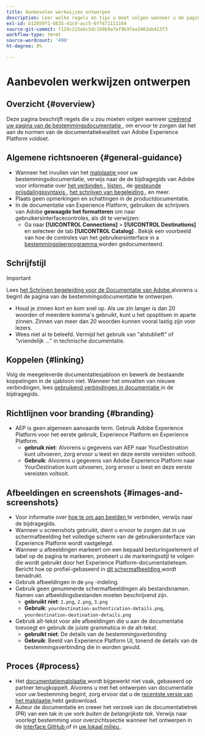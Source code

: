 ```yaml
---
title: Aanbevolen werkwijzen ontwerpen
description: Leer welke regels en tips u moet volgen wanneer u de pagina met doeldocumentatie ontwerpt, om te controleren of deze voldoet aan de kwaliteitsnormen voor Adobe Experience Platform-documentatie.
exl-id: b12059f1-6635-41cd-acc5-6ff471111164
source-git-commit: f129c215ebc5dc169b9a7ef9b3faa3463ab413f3
workflow-type: tm+mt
source-wordcount: '499'
ht-degree: 0%

---
```


# Aanbevolen werkwijzen ontwerpen

## Overzicht {#overview}

Deze pagina beschrijft regels die u zou moeten volgen wanneer [ creërend uw pagina van de bestemmingsdocumentatie ](./documentation-instructions.md), om ervoor te zorgen dat het aan de normen van de documentatiekwaliteit van Adobe Experience Platform voldoet.

## Algemene richtsnoeren {#general-guidance}

* Wanneer het invullen van het [ malplaatje ](./self-service-template.md) voor uw bestemmingsdocumentatie, verwijs naar de de bijdragegids van Adobe voor informatie over [ het verbinden ](https://experienceleague.adobe.com/docs/contributor/contributor-guide/writing-essentials/linking.html), [ lijsten ](https://experienceleague.adobe.com/docs/contributor/contributor-guide/writing-essentials/markdown.html#tables), de [ gesteunde prijsdalingssyntaxis ](https://experienceleague.adobe.com/docs/contributor/contributor-guide/writing-essentials/markdown.html), [ het schrijven van begeleiding ](https://experienceleague.adobe.com/docs/contributor/contributor-guide/writing-essentials/general-writing-guidance.html), en meer.
* Plaats geen opmerkingen en schattingen in de productdocumentatie.
* In de documentatie van Experience Platform, gebruiken de schrijvers van Adobe **gewaagde het formatteren** om naar gebruikersinterfacecontroles, als dit te verwijzen:
   * Ga naar **[!UICONTROL Connections]** > **[!UICONTROL Destinations]** en selecteer de tab **[!UICONTROL Catalog]** . Bekijk een voorbeeld van hoe de controles van het gebruikersinterface in a [ bestemmingsleerprogramma ](https://experienceleague.adobe.com/docs/experience-platform/destinations/ui/activate/activate-batch-profile-destinations.html#select-destination) worden gedocumenteerd.

## Schrijfstijl

>[!IMPORTANT]
>
>Lees [ het Schrijven begeleiding voor de Documentatie van Adobe ](https://experienceleague.adobe.com/docs/contributor/contributor-guide/writing-essentials/general-writing-guidance.html) alvorens u begint de pagina van de bestemmingsdocumentatie te ontwerpen.

* Houd je zinnen kort en kom snel op. Als uw zin langer is dan 20 woorden of meerdere komma&#39;s gebruikt, kunt u het opsplitsen in aparte zinnen. Zinnen van meer dan 20 woorden kunnen vooral lastig zijn voor lezers.
* Wees niet al te beleefd. Vermijd het gebruik van &quot;alstublieft&quot; of &quot;vriendelijk ...&quot; in technische documentatie.

## Koppelen {#linking}

Volg de meegeleverde documentatiesjabloon en bewerk de bestaande koppelingen in de sjabloon niet. Wanneer het omvatten van nieuwe verbindingen, lees [ gebruikend verbindingen in documentatie ](https://experienceleague.adobe.com/docs/contributor/contributor-guide/writing-essentials/linking.html) in de bijdragegids.

## Richtlijnen voor branding {#branding}

* AEP is geen algemeen aanvaarde term. Gebruik Adobe Experience Platform voor het eerste gebruik, Experience Platform en Experience Platform.
   * **gebruik niet**: Alvorens u gegevens van AEP naar YourDestination kunt uitvoeren, zorg ervoor u leest en deze eerste vereisten voltooit.
   * **Gebruik**: Alvorens u gegevens van Adobe Experience Platform naar YourDestination kunt uitvoeren, zorg ervoor u leest en deze eerste vereisten voltooit.

## Afbeeldingen en screenshots {#images-and-screenshots}

* Voor informatie over [ hoe te om aan beelden ](https://experienceleague.adobe.com/docs/contributor/contributor-guide/writing-essentials/markdown.html#images) te verbinden, verwijs naar de bijdragegids.
* Wanneer u screenshots gebruikt, dient u ervoor te zorgen dat in uw schermafbeelding het volledige scherm van de gebruikersinterface van Experience Platform wordt vastgelegd.
* Wanneer u afbeeldingen markeert om een bepaald besturingselement of label op de pagina te markeren, probeert u de markeringsstijl te volgen die wordt gebruikt door het Experience Platform-documentatieteam. Bericht hoe op profiel-gebaseerd in [ dit schermafbeelding ](/help/destinations/catalog/cloud-storage/amazon-s3.md#export-type-frequency) wordt benadrukt.
* Gebruik afbeeldingen in de `png` -indeling.
* Gebruik geen genummerde schermafbeeldingen als bestandsnamen. Namen van afbeeldingsbestanden moeten beschrijvend zijn.
   * **gebruikt niet**: `1.png`, `2.png`, `3.png`
   * **Gebruik**: `yourdestination-authentication-details.png`, `yourdestination-destination-details.png`
* Gebruik alt-tekst voor alle afbeeldingen die u aan de documentatie toevoegt en gebruik de juiste grammatica in de alt-tekst.
   * **gebruikt niet**: De details van de bestemmingsverbinding
   * **Gebruik**: Beeld van Experience Platform UI, tonend de details van de bestemmingsverbinding die in worden gevuld.

## Proces {#process}

* Het [ documentatiemalplaatje ](./self-service-template.md) wordt bijgewerkt niet vaak, gebaseerd op partner terugkoppelt. Alvorens u met het ontwerpen van documentatie voor uw bestemming begint, zorg ervoor dat u de [ recentste versie van het malplaatje ](../assets/docs-framework/yourdestination-template.zip) hebt gedownload.
* Auteur de documentatie en creeer het verzoek van de documentatietrek (PR) van een tak in uw vork *buiten de belangrijkste tak*. Verwijs naar voorlegt bestemming voor overzichtssectie wanneer het ontwerpen in de [ interface GitHub ](./use-github-interface-to-create-documentation.md#submit-review) of in [ uw lokaal milieu ](./work-in-local-environment.md#submit-review).
